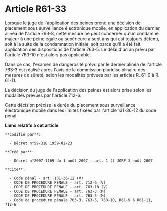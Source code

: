 # Article R61-33

Lorsque le juge de l'application des peines prend une décision de placement sous surveillance électronique mobile, en
application du dernier alinéa de l'article 763-3, cette mesure ne peut concerner qu'un condamné majeur à une peine égale ou
supérieure à sept ans qui est toujours détenu, soit à la suite de la condamnation initiale, soit parce qu'il a été fait
application des dispositions de l'article 763-5. Le délai d'un an prévu par l'article 763-10 n'est alors pas applicable.

Dans ce cas, l'examen de dangerosité prévu par le dernier alinéa de l'article 763-3 est réalisé après l'avis de la commission
pluridisciplinaire des mesures de sûreté, selon les modalités prévues par les articles R. 61-9 à R. 61-11.

La décision du juge de l'application des peines est alors prise selon les modalités prévues par l'article 712-6.

Cette décision précise la durée du placement sous surveillance électronique mobile dans les limites fixées par l'article
131-36-12 du code pénal.

**Liens relatifs à cet article**

	**Codifié par**:

	  - Décret n°59-318 1959-02-23

	**Créé par**:

	  - Décret n°2007-1169 du 1 août 2007 - art. 1 () JORF 3 août 2007

	**Cite**:

	  - Code pénal - art. 131-36-12 (V)
	  - CODE DE PROCEDURE PENALE - art. 712-6 (V)
	  - CODE DE PROCEDURE PENALE - art. 763-10 (V)
	  - CODE DE PROCEDURE PENALE - art. 763-3 (M)
	  - CODE DE PROCEDURE PENALE - art. 763-5 (M)
	  - Code de procédure pénale 763-3, 763-5, 763-10, R61-9 à R61-11, 712-6

